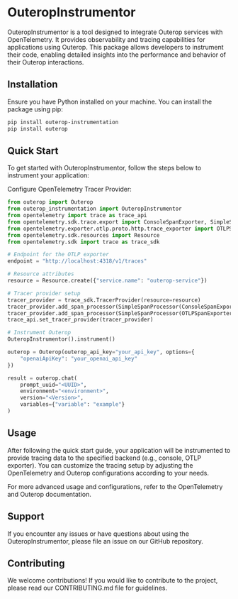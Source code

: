 # OuteropInstrumentor

OuteropInstrumentor is a tool designed to integrate Outerop services with OpenTelemetry. It provides observability and tracing capabilities for applications using Outerop. This package allows developers to instrument their code, enabling detailed insights into the performance and behavior of their Outerop interactions.

## Installation

Ensure you have Python installed on your machine. You can install the package using pip:

```bash
pip install outerop-instrumentation
pip install outerop 
```

## Quick Start
To get started with OuteropInstrumentor, follow the steps below to instrument your application:

Configure OpenTelemetry Tracer Provider:
```python
from outerop import Outerop
from outerop_instrumentation import OuteropInstrumentor
from opentelemetry import trace as trace_api
from opentelemetry.sdk.trace.export import ConsoleSpanExporter, SimpleSpanProcessor
from opentelemetry.exporter.otlp.proto.http.trace_exporter import OTLPSpanExporter
from opentelemetry.sdk.resources import Resource
from opentelemetry.sdk import trace as trace_sdk

# Endpoint for the OTLP exporter
endpoint = "http://localhost:4318/v1/traces"

# Resource attributes
resource = Resource.create({"service.name": "outerop-service"})

# Tracer provider setup
tracer_provider = trace_sdk.TracerProvider(resource=resource)
tracer_provider.add_span_processor(SimpleSpanProcessor(ConsoleSpanExporter()))
tracer_provider.add_span_processor(SimpleSpanProcessor(OTLPSpanExporter(endpoint)))
trace_api.set_tracer_provider(tracer_provider)

# Instrument Outerop
OuteropInstrumentor().instrument()

outerop = Outerop(outerop_api_key="your_api_key", options={
    "openaiApiKey": "your_openai_api_key"
})

result = outerop.chat(
    prompt_uuid="<UUID>",
    environment="<environment>",
    version="<Version>",
    variables={"variable": "example"}
)
```

## Usage
After following the quick start guide, your application will be instrumented to provide tracing data to the specified backend (e.g., console, OTLP exporter). You can customize the tracing setup by adjusting the OpenTelemetry and Outerop configurations according to your needs.

For more advanced usage and configurations, refer to the OpenTelemetry and Outerop documentation.

## Support
If you encounter any issues or have questions about using the OuteropInstrumentor, please file an issue on our GitHub repository.

## Contributing
We welcome contributions! If you would like to contribute to the project, please read our CONTRIBUTING.md file for guidelines.